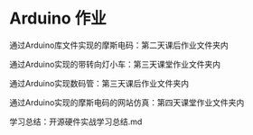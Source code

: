 # Arduino 作业
通过Arduino库文件实现的摩斯电码：第二天课后作业文件夹内

通过Arduino实现的带转向灯小车：第三天课堂作业文件夹内

通过Arduino实现数码管：第三天课后作业文件夹内

通过Arduino实现的摩斯电码的网站仿真：第四天课堂作业文件夹内

学习总结：开源硬件实战学习总结.md
